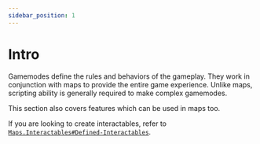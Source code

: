 ```yaml
---
sidebar_position: 1
---
```


# Intro

Gamemodes define the rules and behaviors of the gameplay. They work in conjunction with maps to provide the entire game experience. Unlike maps, scripting ability is generally required to make complex gamemodes.

This section also covers features which can be used in maps too.

If you are looking to create interactables, refer to [`Maps.Interactables#Defined-Interactables`](/Maps/Interactables#defined-interactables).